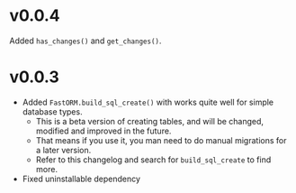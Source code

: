 
# v0.0.4
Added `has_changes()` and `get_changes()`. 


# v0.0.3
- Added `FastORM.build_sql_create()` with works quite well for simple database types.
    - This is a beta version of creating tables, and will be changed, modified and improved in the future.
    - That means if you use it, you man need to do manual migrations for a later version.
    - Refer to this changelog and search for `build_sql_create` to find more.
- Fixed uninstallable dependency    

    
